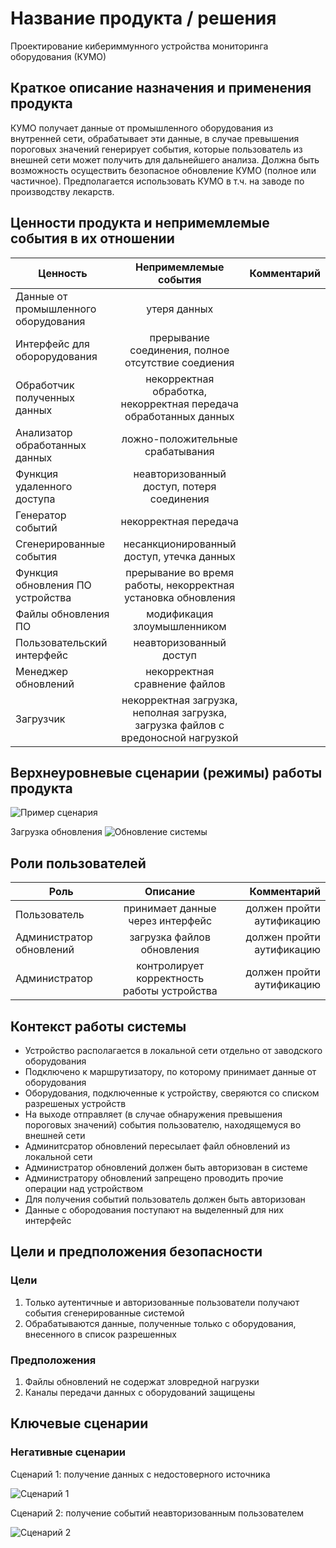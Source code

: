 # Название продукта / решения

Проектирование кибериммунного устройства мониторинга оборудования (КУМО)

## Краткое описание назначения и применения продукта

КУМО получает данные от промышленного оборудования из внутренней сети, обрабатывает эти данные, в
случае превышения пороговых значений генерирует события, которые пользователь из внешней сети может
получить для дальнейшего анализа. Должна быть возможность осуществить безопасное обновление КУМО
(полное или частичное).
Предполагается использовать КУМО в т.ч. на заводе по производству лекарств.


## Ценности продукта и непримемлемые события в их отношении

| Ценность      | Непримемлемые события | Комментарий  |
| ------------- |:-------------:| -----:|
| Данные от промышленного оборудования      | утеря данных |  |
| Интерфейс для оборорудования      | прерывание соединения, полное отсутствие соедиения |  |
| Обработчик полученных данных      | некорректная обработка, некорректная передача обработанных данных |  |
| Анализатор обработанных данных      | ложно-положительные срабатывания |  |
| Функция удаленного доступа      | неавторизованный доступ, потеря соединения |  |
| Генератор событий     | некорректная передача |  |
| Сгенерированные события       | несанкционированный доступ, утечка данных |  |
| Функция обновления ПО устройства     | прерывание во время работы, некорректная установка обновления |  |
| Файлы обновления ПО      | модификация злоумышленником |  |
| Пользовательский интерфейс    | неавторизованный доступ |  |
| Менеджер обновлений    | некорректная сравнение файлов |  |
| Загрузчик    | некорректная загрузка, неполная загрузка, загрузка файлов с вредоносной нагрузкой |  |

## Верхнеуровневые сценарии (режимы) работы продукта

![Пример сценария](https://www.plantuml.com/plantuml/png/ZP8nRi9044NxFSMAFXUWYBZAO5QH9MEGTrFG4L8GYKY9b3wvWaDOGK0sL_XxeypkAB6XIcMD_FwV-TyUMKULkvyMQaAEncID7k0TdsZ3CZnYXnPRr6XmW1zeijekh3DJDMTLdkLpAfq8mfAnA5k5DSF71C_65Osls5SqJ9wOsQCEgxWeiLHIiR1Ny1iyupwQ2wh30rhUjk7nWE-al3EbgSWPHPcRLQpwOEGKdh6NwndrSKvmLkIcT4f93drpAqSETTp3V2z8ojs43Rp6hXjK4lILbweZwWwHLCpyorde2rtTrTMz_eiyvBHdzlNOSYLFyFAbDCwnB5xw5IkGf-O-6cvZBLHu6QXVcsWfnGpx1JEZrCYK4_u_VW00)

Загрузка обновления ![Обновление системы](https://www.plantuml.com/plantuml/png/bP51QeD058RtxnH3zhb05YLNcIPI1BKXJXRTcLhemaANtHHARp1DQpKQUuR_tQZFoH0bX48HaU5zd__lSvuQlJQRE2AzCBThDS4RVj3o4ofvxc3v7cL_dYYTgaKK1ecXbIZX8bpfn8ZmAa0dznU-KNAcnFj0v-pMZMhidHqdD-ipzmKMdvnnZeeV1MmS62RIAefegOs-rcaWu3jgthek1rW7fNUf2M8YEfPIqoiNC5Fy08izsej5g6U4zRhGMxaA0HhKIXXxyhcGuH3B1HqTDVLH_vDzy61cGkxG-MRbIUqBdybo78yFVt-QNzziLCQNozqhhJSRpicpuusW6duA6jWBOVnCHFCWMMxYw1S0)

## Роли пользователей

| Роль | Описание | Комментарий  |
| ------------- |:-------------:| -----:|
| Пользователь      | принимает данные через интерфейс | должен пройти аутификацию |
| Администратор обновлений      | загрузка файлов обновления | должен пройти аутификацию |
| Администратор       | контролирует корректность работы устройства | должен пройти аутификацию |

## Контекст работы системы

- Устройство располагается в локальной сети отдельно от заводского оборудования
- Подключено к маршрутизатору, по которому принимает данные от оборудования
- Оборудования, подключенные к устройству, сверяются со списком разрешеных устройств
- На выходе отправляет (в случае обнаружения превышения пороговых значений) события пользователю, находящемуся во внешней сети
- Админитсратор обновлений пересылает файл обновлений из локальной сети
- Администратор обновлений должен быть авторизован в системе 
- Администратору обновлений запрещено проводить прочие операции над устройством
- Для получения событий пользователь должен быть авторизован
- Данные с обородования поступают на выделенный для них интерфейс

## Цели и предположения безопасности

### Цели

1. Только аутентичные и авторизованные пользователи получают события сгенерированные системой
2. Обрабатываются данные, полученные только с оборудования, внесенного в список разрешенных

### Предположения

1. Файлы обновлений не содержат зловредной нагрузки
2. Каналы передачи данных с оборудований защищены

## Ключевые сценарии

### Негативные сценарии

Сценарий 1: получение данных с недостоверного источника

 ![Сценарий 1](https://www.plantuml.com/plantuml/png/ZL9DJW8n6Dtt50skkG0BmptKHO76aC10Pkg27U824qmqSQzNg4ZZ267c2gytyhKL1rYvcUPBty_tNgTR69MRk_5839HHFLLesS8RFb3vkN_01XNMiDYZX9Cy-2dn9QypIOp3ZlUVgAI_HusItoriIwf25hF2wB6yoFL0JEamx0-dAZD9tCzXeyN2BoctZOn9BrUzC-mB7IrDQ0dh5s6fY5MP6isAC_0hN5WmY2TesAgYsufZYU_8lDMPpfNHGlND92VhdP2TVw91J4ge2tC4zqT3dHaXViEqhqAScykqQYVMWUeuJcngxrUXfaqpY4YGxOPvoc9f3IHb8-PVoWbzmhDDQStrN_0ECzVKTLYpc4UumzlMeRBqd5YdKx8LQlbbGlddbZZ81CbKJ-UuPc94LsS3_b0_)
 
 Сценарий 2: получение событий неавторизованным пользователем

 ![Сценарий 2](https://www.plantuml.com/plantuml/png/ZP9DJiCm58JtFeLLrbmW2zIhE8c58gLf5Pj5Tw4iYbGaa5Z36KoeHN-Kz0hZ6_5YAqt8YbNqx6_cQSQPAorA_R38MIgqY8MIV8PFVA5rbNl27Yrg63GumCwuK5ojbPOBjY9LbcGhKUWWS1MCbstSbk2JXvTnAU89-uQ6o3CnFp1kqotoh2X4lbOJ-1sMSEkg7kNk4Irjsz5umD4hxsKXIw4b4ubUbgJw89L17HH-KP-YSJiSEIvqS7Ol_GM1jfkzMv9dadRVb39bBAJbjtSXIiJH4DgEurvzBST-69WNZ9GJrGbcG49sOlxb7EW_EZEKEbnVYuceamlvMjHKt3DiU4_V0nst-FOz-2-dKiZBRGFbNcUij-aiGplH-1c8ONDPfFGJ_G80)

